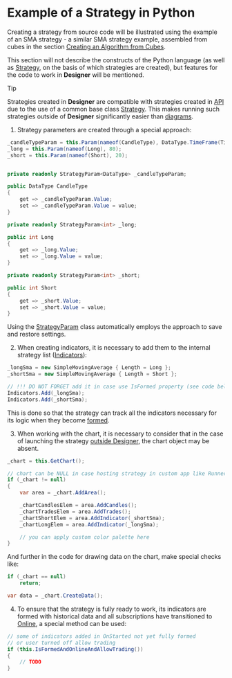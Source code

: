 # Example of a Strategy in Python

Creating a strategy from source code will be illustrated using the example of an SMA strategy - a similar SMA strategy example, assembled from cubes in the section [Creating an Algorithm from Cubes](../../using_visual_designer/first_strategy.md).

This section will not describe the constructs of the Python language (as well as [Strategy](../../../../api/strategies.md), on the basis of which strategies are created), but features for the code to work in **Designer** will be mentioned.

> [!TIP]
> Strategies created in **Designer** are compatible with strategies created in [API](../../../../api.md) due to the use of a common base class [Strategy](../../../../api/strategies.md). This makes running such strategies outside of **Designer** significantly easier than [diagrams](../../../live_execution/running_strategies_outside_of_designer.md).

1. Strategy parameters are created through a special approach:

```cs
_candleTypeParam = this.Param(nameof(CandleType), DataType.TimeFrame(TimeSpan.FromMinutes(1)));
_long = this.Param(nameof(Long), 80);
_short = this.Param(nameof(Short), 20);


private readonly StrategyParam<DataType> _candleTypeParam;

public DataType CandleType
{
	get => _candleTypeParam.Value;
	set => _candleTypeParam.Value = value;
}

private readonly StrategyParam<int> _long;

public int Long
{
	get => _long.Value;
	set => _long.Value = value;
}

private readonly StrategyParam<int> _short;

public int Short
{
	get => _short.Value;
	set => _short.Value = value;
}
```

Using the [StrategyParam](xref:StockSharp.Algo.Strategies.StrategyParam`1) class automatically employs the approach to save and restore settings.

2. When creating indicators, it is necessary to add them to the internal strategy list ([Indicators](xref:StockSharp.Algo.Strategies.Strategy.Indicators)):

```cs
_longSma = new SimpleMovingAverage { Length = Long };
_shortSma = new SimpleMovingAverage { Length = Short };

// !!! DO NOT FORGET add it in case use IsFormed property (see code below)
Indicators.Add(_longSma);
Indicators.Add(_shortSma);
```

This is done so that the strategy can track all the indicators necessary for its logic when they become [formed](../../../../api/indicators.md).

3. When working with the chart, it is necessary to consider that in the case of launching the strategy [outside Designer](../../../live_execution/running_strategies_outside_of_designer.md), the chart object may be absent.

```cs
_chart = this.GetChart();

// chart can be NULL in case hosting strategy in custom app like Runner or Shell
if (_chart != null)
{
	var area = _chart.AddArea();

	_chartCandlesElem = area.AddCandles();
	_chartTradesElem = area.AddTrades();
	_chartShortElem = area.AddIndicator(_shortSma);
	_chartLongElem = area.AddIndicator(_longSma);

	// you can apply custom color palette here
}
```

And further in the code for drawing data on the chart, make special checks like:

```cs
if (_chart == null)
	return;

var data = _chart.CreateData();
```

4. To ensure that the strategy is fully ready to work, its indicators are formed with historical data and all subscriptions have transitioned to [Online](../../../../api/market_data/subscriptions.md), a special method can be used:

```cs
// some of indicators added in OnStarted not yet fully formed
// or user turned off allow trading
if (this.IsFormedAndOnlineAndAllowTrading())
{
	// TODO
}
```